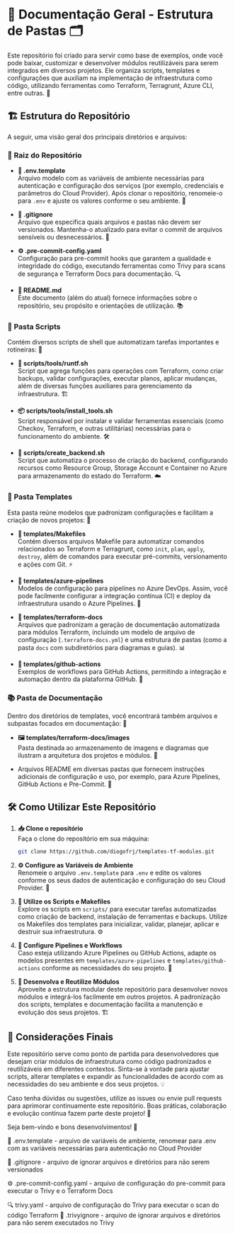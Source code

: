 # 📂 Documentação Geral - Estrutura de Pastas 🗂️

Este repositório foi criado para servir como base de exemplos, onde você pode baixar, customizar e desenvolver módulos reutilizáveis para serem integrados em diversos projetos. Ele organiza scripts, templates e configurações que auxiliam na implementação de infraestrutura como código, utilizando ferramentas como Terraform, Terragrunt, Azure CLI, entre outras. 🚀

## 🏗️ Estrutura do Repositório

A seguir, uma visão geral dos principais diretórios e arquivos:

### 📍 Raiz do Repositório

- **📄 .env.template**  
  Arquivo modelo com as variáveis de ambiente necessárias para autenticação e configuração dos serviços (por exemplo, credenciais e parâmetros do Cloud Provider). Após clonar o repositório, renomeie-o para `.env` e ajuste os valores conforme o seu ambiente. 🔑

- **🚫 .gitignore**  
  Arquivo que especifica quais arquivos e pastas não devem ser versionados. Mantenha-o atualizado para evitar o commit de arquivos sensíveis ou desnecessários. 🙈

- **⚙️ .pre-commit-config.yaml**  
  Configuração para pre-commit hooks que garantem a qualidade e integridade do código, executando ferramentas como Trivy para scans de segurança e Terraform Docs para documentação. 🔍

- **📖 README.md**  
  Este documento (além do atual) fornece informações sobre o repositório, seu propósito e orientações de utilização. 📚

### 📁 Pasta Scripts

Contém diversos scripts de shell que automatizam tarefas importantes e rotineiras: 🤖

- **📜 scripts/tools/runtf.sh**  
  Script que agrega funções para operações com Terraform, como criar backups, validar configurações, executar planos, aplicar mudanças, além de diversas funções auxiliares para gerenciamento da infraestrutura. 🏗️

- **📦 scripts/tools/install_tools.sh**  
  Script responsável por instalar e validar ferramentas essenciais (como Checkov, Terraform, e outras utilitárias) necessárias para o funcionamento do ambiente. 🛠️

- **💾 scripts/create_backend.sh**  
  Script que automatiza o processo de criação do backend, configurando recursos como Resource Group, Storage Account e Container no Azure para armazenamento do estado do Terraform. ☁️

### 📂 Pasta Templates

Esta pasta reúne modelos que padronizam configurações e facilitam a criação de novos projetos: 🎨

- **📝 templates/Makefiles**  
  Contém diversos arquivos Makefile para automatizar comandos relacionados ao Terraform e Terragrunt, como `init`, `plan`, `apply`, `destroy`, além de comandos para executar pré-commits, versionamento e ações com Git. ⚡

- **🔧 templates/azure-pipelines**  
  Modelos de configuração para pipelines no Azure DevOps. Assim, você pode facilmente configurar a integração contínua (CI) e deploy da infraestrutura usando o Azure Pipelines. 🚀

- **📄 templates/terraform-docs**  
  Arquivos que padronizam a geração de documentação automatizada para módulos Terraform, incluindo um modelo de arquivo de configuração (`.terraform-docs.yml`) e uma estrutura de pastas (como a pasta `docs` com subdiretórios para diagramas e guias). 📊

- **🤖 templates/github-actions**  
  Exemplos de workflows para GitHub Actions, permitindo a integração e automação dentro da plataforma GitHub. 🐙

### 📚 Pasta de Documentação

Dentro dos diretórios de templates, você encontrará também arquivos e subpastas focados em documentação: 📖

- **🖼️ templates/terraform-docs/images**  
  Pasta destinada ao armazenamento de imagens e diagramas que ilustram a arquitetura dos projetos e módulos. 🎨

- Arquivos README em diversas pastas que fornecem instruções adicionais de configuração e uso, por exemplo, para Azure Pipelines, GitHub Actions e Pre-Commit. 📝

## 🛠️ Como Utilizar Este Repositório

1. **📥 Clone o repositório**  
   Faça o clone do repositório em sua máquina:
   ```bash
   git clone https://github.com/diogofrj/templates-tf-modules.git
   ```

2. **⚙️ Configure as Variáveis de Ambiente**  
   Renomeie o arquivo `.env.template` para `.env` e edite os valores conforme os seus dados de autenticação e configuração do seu Cloud Provider. 🔐

3. **🤖 Utilize os Scripts e Makefiles**  
   Explore os scripts em `scripts/` para executar tarefas automatizadas como criação de backend, instalação de ferramentas e backups. Utilize os Makefiles dos templates para inicializar, validar, planejar, aplicar e destruir sua infraestrutura. ⚙️

4. **🚀 Configure Pipelines e Workflows**  
   Caso esteja utilizando Azure Pipelines ou GitHub Actions, adapte os modelos presentes em `templates/azure-pipelines` e `templates/github-actions` conforme as necessidades do seu projeto. 🔄

5. **🧩 Desenvolva e Reutilize Módulos**  
   Aproveite a estrutura modular deste repositório para desenvolver novos módulos e integrá-los facilmente em outros projetos. A padronização dos scripts, templates e documentação facilita a manutenção e evolução dos seus projetos. 🏗️

## 🎯 Considerações Finais

Este repositório serve como ponto de partida para desenvolvedores que desejam criar módulos de infraestrutura como código padronizados e reutilizáveis em diferentes contextos. Sinta-se à vontade para ajustar scripts, alterar templates e expandir as funcionalidades de acordo com as necessidades do seu ambiente e dos seus projetos. 💡

Caso tenha dúvidas ou sugestões, utilize as issues ou envie pull requests para aprimorar continuamente este repositório. Boas práticas, colaboração e evolução contínua fazem parte deste projeto! 🤝

Seja bem-vindo e bons desenvolvimentos! 🚀

📄 .env.template - arquivo de variáveis de ambiente, renomear para .env com as variáveis necessárias para autenticação no Cloud Provider

🚫 .gitignore - arquivo de ignorar arquivos e diretórios para não serem versionados

⚙️ .pre-commit-config.yaml - arquivo de configuração do pre-commit para executar o Trivy e o Terraform Docs

🔍 trivy.yaml - arquivo de configuração do Trivy para executar o scan do código Terraform
🚫 .trivyignore - arquivo de ignorar arquivos e diretórios para não serem executados no Trivy
